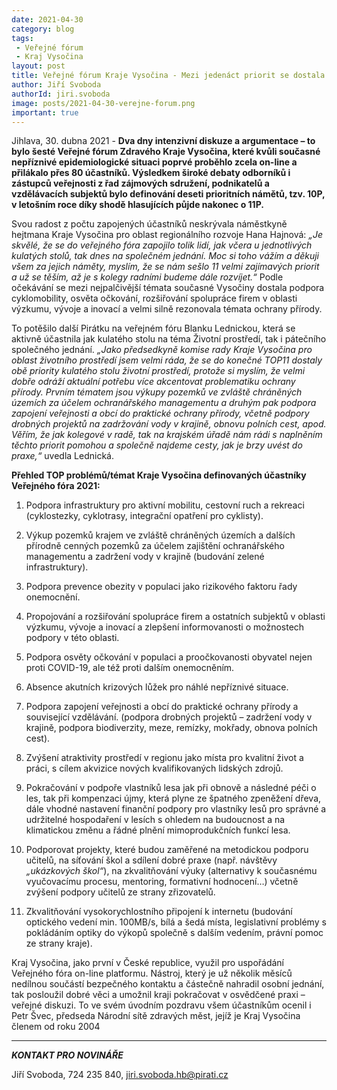 ```yaml
---
date: 2021-04-30
category: blog
tags:
 - Veřejné fórum
 - Kraj Vysočina
layout: post
title: Veřejné fórum Kraje Vysočina - Mezi jedenáct priorit se dostala cyklomobilita, ochrana přírody nebo prevence obezity
author: Jiří Svoboda
authorId: jiri.svoboda
image: posts/2021-04-30-verejne-forum.png
important: true
---
```


Jihlava, 30. dubna 2021 - **Dva dny intenzivní diskuze a argumentace – to bylo šesté Veřejné fórum Zdravého Kraje Vysočina, které kvůli současné nepříznivé epidemiologické situaci poprvé proběhlo zcela on-line a přilákalo přes 80 účastníků. Výsledkem široké debaty odborníků i zástupců veřejnosti z řad zájmových sdružení, podnikatelů a vzdělávacích subjektů bylo definování deseti prioritních námětů, tzv. 10P, v letošním roce díky shodě hlasujících půjde nakonec o 11P.**

Svou radost z počtu zapojených účastníků neskrývala náměstkyně hejtmana Kraje Vysočina pro oblast regionálního rozvoje Hana Hajnová: *„Je skvělé, že se do veřejného fóra zapojilo tolik lidí, jak včera u jednotlivých kulatých stolů, tak dnes na společném jednání. Moc si toho vážím a děkuji všem za jejich náměty, myslím, že se nám sešlo 11 velmi zajímavých priorit a už se těším, až je s kolegy radními budeme dále rozvíjet.“* Podle očekávání se mezi nejpalčivější témata současné Vysočiny dostala podpora cyklomobility, osvěta očkování, rozšiřování spolupráce firem v oblasti výzkumu, vývoje a inovací a velmi silně rezonovala témata ochrany přírody. 

To potěšilo další Pirátku na veřejném fóru Blanku Lednickou, která se aktivně účastnila jak kulatého stolu na téma Životní prostředí, tak i pátečního společného jednání. *„Jako předsedkyně komise rady Kraje Vysočina pro oblast životního prostředí jsem velmi ráda, že se do konečné TOP11 dostaly obě priority kulatého stolu životní prostředí, protože si myslím, že velmi dobře odráží aktuální potřebu více akcentovat problematiku ochrany přírody. Prvním tématem jsou výkupy pozemků ve zvláště chráněných územích za účelem ochranářského managementu a druhým pak podpora zapojení veřejnosti a obcí do praktické ochrany přírody, včetně podpory drobných projektů na zadržování vody v krajině, obnovu polních cest, apod. Věřím, že jak kolegové v radě, tak na krajském úřadě nám rádi s naplněním těchto priorit pomohou a společně najdeme cesty, jak je brzy uvést do praxe,“* uvedla Lednická. 

**Přehled TOP problémů/témat Kraje Vysočina definovaných účastníky Veřejného fóra 2021:**

1.	Podpora infrastruktury pro aktivní mobilitu, cestovní ruch a rekreaci (cyklostezky, cyklotrasy, integrační opatření pro cyklisty).

2.	Výkup pozemků krajem ve zvláště chráněných územích a dalších přírodně cenných pozemků za účelem zajištění ochranářského managementu a zadržení vody v krajině (budování zelené infrastruktury).

3.	Podpora prevence obezity v populaci jako rizikového faktoru řady onemocnění.

4.	Propojování a rozšiřování spolupráce firem a ostatních subjektů v oblasti výzkumu, vývoje a inovací a zlepšení informovanosti o možnostech podpory v této oblasti.

5.	Podpora osvěty očkování v populaci a proočkovanosti obyvatel nejen proti COVID-19, ale též proti dalším onemocněním.

6.	Absence akutních krizových lůžek pro náhlé nepříznivé situace.

7.	Podpora zapojení veřejnosti a obcí do praktické ochrany přírody a související vzdělávání. (podpora drobných projektů – zadržení vody v krajině, podpora biodiverzity, meze, remízky, mokřady, obnova polních cest).

8.	Zvýšení atraktivity prostředí v regionu jako místa pro kvalitní život a práci, s cílem akvizice nových kvalifikovaných lidských zdrojů.

9.	Pokračování v podpoře vlastníků lesa jak při obnově a následné péči o les, tak při kompenzaci újmy, která plyne ze špatného zpeněžení dřeva, dále vhodné nastavení finanční podpory pro vlastníky lesů pro správné a udržitelné hospodaření v lesích s ohledem na budoucnost a na klimatickou změnu a řádné plnění mimoprodukčních funkcí lesa.

10.	Podporovat projekty, které budou zaměřené na metodickou podporu učitelů, na síťování škol a sdílení dobré praxe (např. návštěvy *„ukázkových škol“*), na zkvalitňování výuky (alternativy k současnému vyučovacímu procesu, mentoring, formativní hodnocení…) včetně zvýšení podpory učitelů ze strany zřizovatelů.

11.	Zkvalitňování vysokorychlostního připojení k internetu (budování optického vedení min. 100MB/s, bílá a šedá místa, legislativní problémy s pokládáním optiky do výkopů společně s dalším vedením, právní pomoc ze strany kraje).

Kraj Vysočina, jako první v České republice, využil pro uspořádání Veřejného fóra on-line platformu. Nástroj, který je už několik měsíců nedílnou součástí bezpečného kontaktu a částečně nahradil osobní jednání, tak posloužil dobré věci a umožnil kraji pokračovat v osvědčené praxi – veřejné diskuzi. To ve svém úvodním pozdravu všem účastníkům ocenil i Petr Švec, předseda Národní sítě zdravých měst, jejíž je Kraj Vysočina členem od roku 2004

---

***KONTAKT PRO NOVINÁŘE*** 

Jiří Svoboda, 724 235 840, <jiri.svoboda.hb@pirati.cz>
